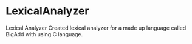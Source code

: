# LexicalAnalyzer
Lexical Analyzer
Created lexical analyzer for a made up language called BigAdd with using C language.
